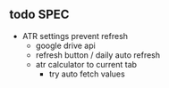 ## todo SPEC

* ATR settings prevent refresh
    * google drive api
    * refresh button / daily auto refresh
    * atr calculator to current tab
        * try auto fetch values